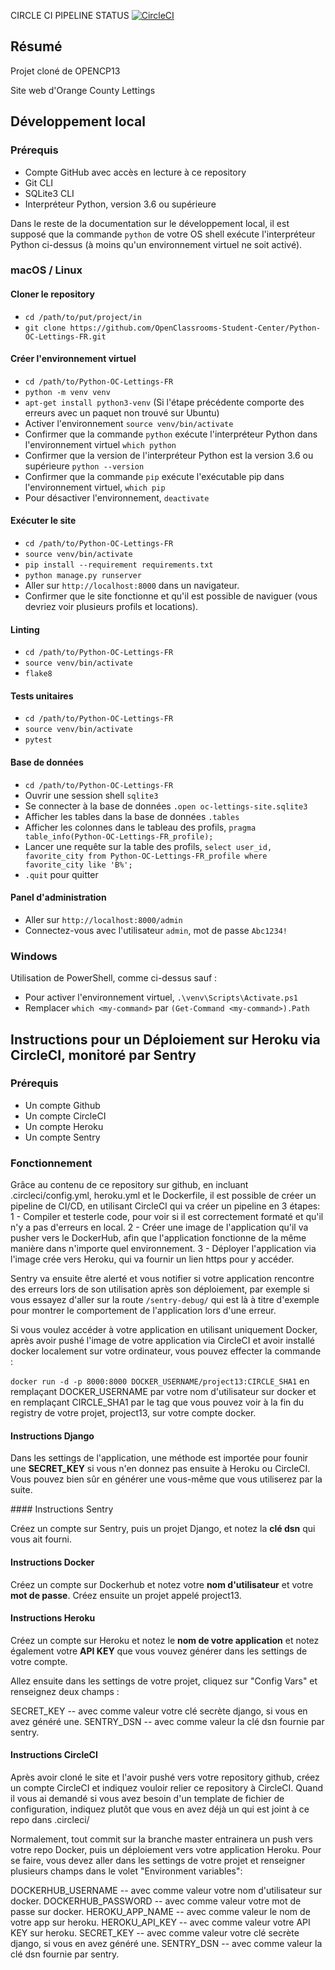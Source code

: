 CIRCLE CI PIPELINE STATUS
[![CircleCI](https://dl.circleci.com/status-badge/img/gh/FuzzyParrabellum/OPENCP13/tree/master.svg?style=svg)](https://dl.circleci.com/status-badge/redirect/gh/FuzzyParrabellum/OPENCP13/tree/master)

## Résumé
Projet cloné de OPENCP13

Site web d'Orange County Lettings

## Développement local

### Prérequis

- Compte GitHub avec accès en lecture à ce repository
- Git CLI
- SQLite3 CLI
- Interpréteur Python, version 3.6 ou supérieure

Dans le reste de la documentation sur le développement local, il est supposé que la commande `python` de votre OS shell exécute l'interpréteur Python ci-dessus (à moins qu'un environnement virtuel ne soit activé).

### macOS / Linux

#### Cloner le repository

- `cd /path/to/put/project/in`
- `git clone https://github.com/OpenClassrooms-Student-Center/Python-OC-Lettings-FR.git`

#### Créer l'environnement virtuel

- `cd /path/to/Python-OC-Lettings-FR`
- `python -m venv venv`
- `apt-get install python3-venv` (Si l'étape précédente comporte des erreurs avec un paquet non trouvé sur Ubuntu)
- Activer l'environnement `source venv/bin/activate`
- Confirmer que la commande `python` exécute l'interpréteur Python dans l'environnement virtuel
`which python`
- Confirmer que la version de l'interpréteur Python est la version 3.6 ou supérieure `python --version`
- Confirmer que la commande `pip` exécute l'exécutable pip dans l'environnement virtuel, `which pip`
- Pour désactiver l'environnement, `deactivate`

#### Exécuter le site

- `cd /path/to/Python-OC-Lettings-FR`
- `source venv/bin/activate`
- `pip install --requirement requirements.txt`
- `python manage.py runserver`
- Aller sur `http://localhost:8000` dans un navigateur.
- Confirmer que le site fonctionne et qu'il est possible de naviguer (vous devriez voir plusieurs profils et locations).

#### Linting

- `cd /path/to/Python-OC-Lettings-FR`
- `source venv/bin/activate`
- `flake8`

#### Tests unitaires

- `cd /path/to/Python-OC-Lettings-FR`
- `source venv/bin/activate`
- `pytest`

#### Base de données

- `cd /path/to/Python-OC-Lettings-FR`
- Ouvrir une session shell `sqlite3`
- Se connecter à la base de données `.open oc-lettings-site.sqlite3`
- Afficher les tables dans la base de données `.tables`
- Afficher les colonnes dans le tableau des profils, `pragma table_info(Python-OC-Lettings-FR_profile);`
- Lancer une requête sur la table des profils, `select user_id, favorite_city from
  Python-OC-Lettings-FR_profile where favorite_city like 'B%';`
- `.quit` pour quitter

#### Panel d'administration

- Aller sur `http://localhost:8000/admin`
- Connectez-vous avec l'utilisateur `admin`, mot de passe `Abc1234!`

### Windows

Utilisation de PowerShell, comme ci-dessus sauf :

- Pour activer l'environnement virtuel, `.\venv\Scripts\Activate.ps1` 
- Remplacer `which <my-command>` par `(Get-Command <my-command>).Path`


## Instructions pour un Déploiement sur Heroku via CircleCI, monitoré par Sentry

### Prérequis

- Un compte Github
- Un compte CircleCI
- Un compte Heroku
- Un compte Sentry

### Fonctionnement

Grâce au contenu de ce repository sur github, en incluant .circleci/config.yml,
heroku.yml et le Dockerfile, il est possible de créer un pipeline de CI/CD,
en utilisant CircleCI qui va créer un pipeline en 3 étapes:
1 - Compiler et testerle code, pour voir si il est correctement formaté et qu'il
n'y a pas d'erreurs en local.
2 - Créer une image de l'application qu'il va pusher vers le DockerHub, afin
que l'application fonctionne de la même manière dans n'importe quel 
environnement.
3 - Déployer l'application via l'image crée vers Heroku, qui va fournir un lien
https pour y accéder.

Sentry va ensuite être alerté et vous notifier si votre application rencontre
des erreurs lors de son utilisation après son déploiement, par exemple si vous
essayez d'aller sur la route `/sentry-debug/` qui est là à titre d'exemple
pour montrer le comportement de l'application lors d'une erreur.

Si vous voulez accéder à votre application en utilisant uniquement Docker, après
avoir pushé l'image de votre application via CircleCI et avoir installé docker
localement sur votre ordinateur, vous pouvez effecter la commande :

`docker run -d -p 8000:8000 DOCKER_USERNAME/project13:CIRCLE_SHA1`
en remplaçant DOCKER_USERNAME par votre nom d'utilisateur sur docker et en
remplaçant CIRCLE_SHA1 par le tag que vous pouvez voir à la fin du registry
de votre projet, project13, sur votre compte docker.

#### Instructions Django

Dans les settings de l'application, une méthode est importée pour founir une **SECRET_KEY** si vous n'en donnez pas ensuite à Heroku ou CircleCI. Vous pouvez
bien sûr en générer une vous-même que vous utiliserez par la suite.

#### Instructions Sentry

Créez un compte sur Sentry, puis un projet Django, et notez la **clé dsn** qui
vous ait fourni.

#### Instructions Docker

Créez un compte sur Dockerhub et notez votre **nom d'utilisateur** et votre 
**mot de passe**.
Créez ensuite un projet appelé project13.

#### Instructions Heroku

Créez un compte sur Heroku et notez le **nom de votre application** et notez
également votre **API KEY** que vous vouvez générer dans les settings de votre
compte.

Allez ensuite dans les settings de votre projet, cliquez sur "Config Vars" et 
renseignez deux champs :

SECRET_KEY -- avec comme valeur votre clé secrète django, si vous en avez
généré une.
SENTRY_DSN -- avec comme valeur la clé dsn fournie par sentry.

#### Instructions CircleCI

Après avoir cloné le site et l'avoir pushé vers votre repository github,
créez un compte CircleCI et indiquez vouloir relier ce repository à CircleCI.
Quand il vous ai demandé si vous avez besoin d'un template de fichier de  configuration, indiquez plutôt que vous en avez déjà un qui est joint à
ce repo dans .circleci/ 

Normalement, tout commit sur la branche master entrainera un push vers votre
repo Docker, puis un déploiement vers votre application Heroku.
Pour se faire, vous devez aller dans les settings de votre projet et renseigner
plusieurs champs dans le volet "Environment variables":

DOCKERHUB_USERNAME -- avec comme valeur votre nom d'utilisateur sur docker.
DOCKERHUB_PASSWORD -- avec comme valeur votre mot de passe sur docker.
HEROKU_APP_NAME -- avec comme valeur le nom de votre app sur heroku.
HEROKU_API_KEY -- avec comme valeur votre API KEY sur heroku.
SECRET_KEY -- avec comme valeur votre clé secrète django, si vous en avez
généré une.
SENTRY_DSN -- avec comme valeur la clé dsn fournie par sentry.



